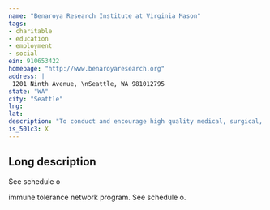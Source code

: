 ```yaml
---
name: "Benaroya Research Institute at Virginia Mason"
tags:
- charitable
- education
- employment
- social
ein: 910653422
homepage: "http://www.benaroyaresearch.org"
address: |
 1201 Ninth Avenue, \nSeattle, WA 981012795
state: "WA"
city: "Seattle"
lng: 
lat: 
description: "To conduct and encourage high quality medical, surgical, and scientific research and research training in disease and problems of medical importance. "
is_501c3: X
---
```


## Long description

See schedule o
  
  immune tolerance network program. See schedule o. 
